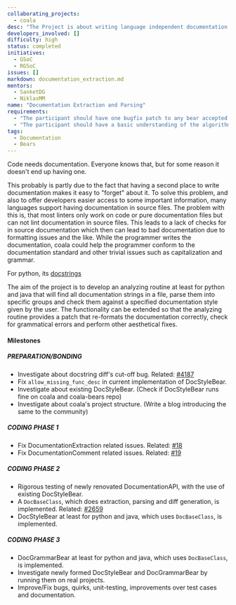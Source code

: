 ```yaml
---
collaborating_projects: 
  - coala
desc: "The Project is about writing language independent documentation extraction and parsing algorithms."
developers_involved: []
difficulty: high
status: completed
initiatives: 
  - GSoC
  - RGSoC
issues: []
markdown: documentation_extraction.md
mentors: 
  - SanketDG
  - NiklasMM
name: "Documentation Extraction and Parsing"
requirements: 
  - "The participant should have one bugfix patch to any bear accepted."
  - "The participant should have a basic understanding of the algorithms behind existing documentation extraction routines."
tags: 
  - Documentation
  - Bears
---
```


Code needs documentation. Everyone knows that, but for some reason it doesn't
end up having one.

This probably is partly due to the fact that having a second place to write documentation makes it easy to "forget" about it. To solve this problem, and
also to offer developers easier access to some important information, many languages support having documentation in source files. The problem with this
is, that most linters only work on code or pure documentation files but can not lint documentation in source files. This leads to a lack of checks for in source documentation which then can lead to bad documentation due to formatting issues and the like. While the programmer writes the documentation, coala could help
the programmer conform to the documentation standard and other trivial issues
such as capitalization and grammar.

For python, its [docstrings](https://www.python.org/dev/peps/pep-0257/)

The aim of the project is to develop an analyzing routine at least for python and java
that will find all documentation strings in a file, parse them into specific
groups and check them against a specified documentation style given by the
user. The functionality can be extended so that the analyzing routine provides
a patch that re-formats the documentation correctly, check for grammatical
errors and perform other aesthetical fixes.


#### Milestones

##### PREPARATION/BONDING

* Investigate about docstring diff's cut-off bug.
  Related: [#4187](https://github.com/coala/coala/issues/4187)
* Fix `allow_missing_func_desc` in current implementation of DocStyleBear.
* Investigate about existing DocStyleBear. (Check if DocStyleBear runs fine on coala and coala-bears repo)
* Investigate about coala's project structure. (Write a blog introducing the same to the community)

##### CODING PHASE 1

* Fix DocumentationExtraction related issues.
  Related: [#18](https://gitlab.com/coala/GSoC-2017/issues/18)
* Fix DocumentationComment related issues.
  Related: [#19](https://gitlab.com/coala/GSoC-2017/issues/19)

##### CODING PHASE 2

* Rigorous testing of newly renovated DocumentationAPI, with the use of existing DocStyleBear.
* A `DocBaseClass`, which does extraction, parsing and diff generation, is implemented.
  Related: [#2659](https://github.com/coala/coala/issues/2659)
* DocStyleBear at least for python and java, which uses `DocBaseClass`, is implemented.

##### CODING PHASE 3

* DocGrammarBear at least for python and java, which uses `DocBaseClass`, is implemented.
* Investigate newly formed DocStyleBear and DocGrammarBear by running them on real projects.
* Improve/Fix bugs, quirks, unit-testing, improvements over test cases and documentation.
